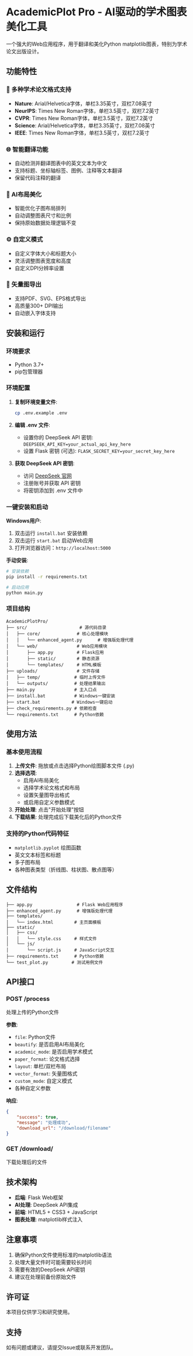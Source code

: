 # AcademicPlot Pro - AI驱动的学术图表美化工具

一个强大的Web应用程序，用于翻译和美化Python matplotlib图表，特别为学术论文出版设计。

## 功能特性

### 🎨 多种学术论文格式支持
- **Nature**: Arial/Helvetica字体，单栏3.35英寸，双栏7.08英寸
- **NeurIPS**: Times New Roman字体，单栏3.5英寸，双栏7.2英寸  
- **CVPR**: Times New Roman字体，单栏3.5英寸，双栏7.2英寸
- **Science**: Arial/Helvetica字体，单栏3.35英寸，双栏7.08英寸
- **IEEE**: Times New Roman字体，单栏3.5英寸，双栏7.2英寸

### 🌐 智能翻译功能
- 自动检测并翻译图表中的英文文本为中文
- 支持标题、坐标轴标签、图例、注释等文本翻译
- 保留代码注释的翻译

### 🎯 AI布局美化
- 智能优化子图布局排列
- 自动调整图表尺寸和比例
- 保持原始数据处理逻辑不变

### ⚙️ 自定义模式
- 自定义字体大小和标题大小
- 灵活调整图表宽度和高度
- 自定义DPI分辨率设置

### 📁 矢量图导出
- 支持PDF、SVG、EPS格式导出
- 高质量300+ DPI输出
- 自动嵌入字体支持

## 安装和运行

### 环境要求
- Python 3.7+
- pip包管理器

### 环境配置

1. **复制环境变量文件**:
   ```bash
   cp .env.example .env
   ```

2. **编辑 .env 文件**:
   - 设置你的 DeepSeek API 密钥: `DEEPSEEK_API_KEY=your_actual_api_key_here`
   - 设置 Flask 密钥 (可选): `FLASK_SECRET_KEY=your_secret_key_here`

3. **获取 DeepSeek API 密钥**:
   - 访问 [DeepSeek 官网](https://platform.deepseek.com/)
   - 注册账号并获取 API 密钥
   - 将密钥添加到 .env 文件中

### 一键安装和启动

**Windows用户**:
1. 双击运行 `install.bat` 安装依赖
2. 双击运行 `start.bat` 启动Web应用
3. 打开浏览器访问：`http://localhost:5000`

**手动安装**:
```bash
# 安装依赖
pip install -r requirements.txt

# 启动应用
python main.py
```

### 项目结构
```
AcademicPlotPro/
├── src/                    # 源代码目录
│   ├── core/              # 核心处理模块
│   │   └── enhanced_agent.py      # 增强版处理代理
│   └── web/               # Web应用模块
│       ├── app.py         # Flask应用
│       ├── static/        # 静态资源
│       └── templates/     # HTML模板
├── uploads/               # 文件存储
│   ├── temp/             # 临时上传文件
│   └── outputs/          # 处理结果输出
├── main.py               # 主入口点
├── install.bat           # Windows一键安装
├── start.bat            # Windows一键启动
├── check_requirements.py # 依赖检查
└── requirements.txt      # Python依赖
```

## 使用方法

### 基本使用流程

1. **上传文件**: 拖放或点击选择Python绘图脚本文件 (.py)
2. **选择选项**: 
   - 启用AI布局美化
   - 选择学术论文格式和布局
   - 设置矢量图导出格式
   - 或启用自定义参数模式
3. **开始处理**: 点击"开始处理"按钮
4. **下载结果**: 处理完成后下载美化后的Python文件

### 支持的Python代码特征

- `matplotlib.pyplot` 绘图函数
- 英文文本标签和标题
- 多子图布局
- 各种图表类型（折线图、柱状图、散点图等）

## 文件结构

```
├── app.py                 # Flask Web应用程序
├── enhanced_agent.py      # 增强版处理代理
├── templates/
│   └── index.html        # 主页面模板
├── static/
│   ├── css/
│   │   └── style.css     # 样式文件
│   └── js/
│       └── script.js     # JavaScript交互
├── requirements.txt      # Python依赖
└── test_plot.py         # 测试用例文件
```

## API接口

### POST /process
处理上传的Python文件

**参数**:
- `file`: Python文件
- `beautify`: 是否启用AI布局美化
- `academic_mode`: 是否启用学术模式
- `paper_format`: 论文格式选择
- `layout`: 单栏/双栏布局
- `vector_format`: 矢量图格式
- `custom_mode`: 自定义模式
- 各种自定义参数

**响应**:
```json
{
    "success": true,
    "message": "处理成功",
    "download_url": "/download/filename"
}
```

### GET /download/<filename>
下载处理后的文件

## 技术架构

- **后端**: Flask Web框架
- **AI处理**: DeepSeek API集成
- **前端**: HTML5 + CSS3 + JavaScript
- **图表处理**: matplotlib样式注入

## 注意事项

1. 确保Python文件使用标准的matplotlib语法
2. 处理大量文件时可能需要较长时间
3. 需要有效的DeepSeek API密钥
4. 建议在处理前备份原始文件

## 许可证

本项目仅供学习和研究使用。

## 支持

如有问题或建议，请提交Issue或联系开发团队。